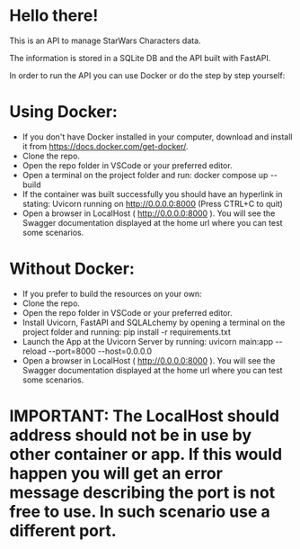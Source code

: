 # Hello there! 

This is an API to manage StarWars Characters data. 

The information is stored in a SQLite DB and the API built with FastAPI.

In order to run the API you can use Docker or do the step by step yourself:

# Using Docker:
- If you don't have Docker installed in your computer, download and install it from https://docs.docker.com/get-docker/.
- Clone the repo.
- Open the repo folder in VSCode or your preferred editor.
- Open a terminal on the project folder and run:  docker compose up --build
- If the container was built successfully you should have an hyperlink in stating:  Uvicorn running on http://0.0.0.0:8000 (Press CTRL+C to quit)
- Open a browser in LocalHost ( http://0.0.0.0:8000 ). You will see the Swagger documentation displayed at the home url where you can test some scenarios.


# Without Docker:
- If you prefer to build the resources on your own:
- Clone the repo.
- Open the repo folder in VSCode or your preferred editor.
- Install Uvicorn, FastAPI and SQLALchemy by opening a terminal on the project folder and running: pip install -r requirements.txt
- Launch the App at the Uvicorn Server by running:   uvicorn main:app --reload  --port=8000 --host=0.0.0.0
- Open a browser in LocalHost ( http://0.0.0.0:8000 ). You will see the Swagger documentation displayed at the home url where you can test some scenarios.


# IMPORTANT:   The LocalHost should address should not be in use by other container or app. If this would happen  you will get an error message describing the port is not free to use. In such scenario use a different port.

